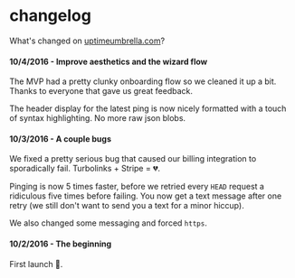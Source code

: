# changelog

What's changed on [uptimeumbrella.com](https://uptimeumbrella.com)?

#### 10/4/2016 - Improve aesthetics and the wizard flow

The MVP had a pretty clunky onboarding flow so we cleaned it up a bit.
Thanks to everyone that gave us great feedback.

The header display for the latest ping is now nicely formatted with a touch of syntax highlighting.
No more raw json blobs.

#### 10/3/2016 - A couple bugs

We fixed a pretty serious bug that caused our billing integration to sporadically fail.
Turbolinks + Stripe = 💔.

Pinging is now 5 times faster, before we retried every `HEAD` request a ridiculous five times before failing.
You now get a text message after one retry (we still don't want to send you a text for a minor hiccup).

We also changed some messaging and forced `https`.

#### 10/2/2016 - The beginning

First launch 🚀.
